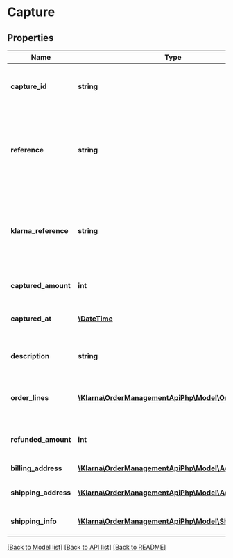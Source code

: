 # Capture

## Properties
Name | Type | Description | Notes
------------ | ------------- | ------------- | -------------
**capture_id** | **string** | The capture id. Generated when the capture is created. | [optional] 
**reference** | **string** | Internal reference to the capture which will be included in the settlement files. Max length is 255 characters. | [optional] 
**klarna_reference** | **string** | Customer friendly reference id, used as a reference when communicating with the customer. | [optional] 
**captured_amount** | **int** | The captured amount in minor units. | [optional] 
**captured_at** | [**\DateTime**](\DateTime.md) | The time of the capture. Specified in ISO 8601. | [optional] 
**description** | **string** | Description of the capture shown to the customer. | [optional] 
**order_lines** | [**\Klarna\OrderManagementApiPhp\Model\OrderLine[]**](OrderLine.md) | List of order lines for the capture shown to the customer. | [optional] 
**refunded_amount** | **int** | Refunded amount for this capture in minor units. | [optional] 
**billing_address** | [**\Klarna\OrderManagementApiPhp\Model\Address**](Address.md) | Billing address for the capture. | [optional] 
**shipping_address** | [**\Klarna\OrderManagementApiPhp\Model\Address**](Address.md) | Shipping address for the capture | [optional] 
**shipping_info** | [**\Klarna\OrderManagementApiPhp\Model\ShippingInfo[]**](ShippingInfo.md) | Shipping information for this capture. | [optional] 

[[Back to Model list]](../README.md#documentation-for-models) [[Back to API list]](../README.md#documentation-for-api-endpoints) [[Back to README]](../README.md)


